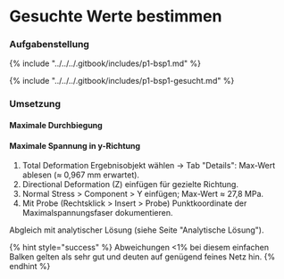 # Gesuchte Werte bestimmen

### Aufgabenstellung

{% include "../../../.gitbook/includes/p1-bsp1.md" %}

{% include "../../../.gitbook/includes/p1-bsp1-gesucht.md" %}

### Umsetzung

#### Maximale Durchbiegung

#### Maximale Spannung in y-Richtung

1. Total Deformation Ergebnisobjekt wählen → Tab "Details": Max-Wert ablesen (≈ 0,967 mm erwartet).
2. Directional Deformation (Z) einfügen für gezielte Richtung.
3. Normal Stress > Component > Y einfügen; Max-Wert ≈ 27,8 MPa.
4. Mit Probe (Rechtsklick > Insert > Probe) Punktkoordinate der Maximalspannungsfaser dokumentieren.

Abgleich mit analytischer Lösung (siehe Seite "Analytische Lösung").

{% hint style="success" %}
Abweichungen <1% bei diesem einfachen Balken gelten als sehr gut und deuten auf genügend feines Netz hin.
{% endhint %}
